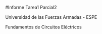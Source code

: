 #Informe Tarea1 Parcial2

Universidad de las Fuerzas Armadas - ESPE

Fundamentos de Circuitos Eléctricos


